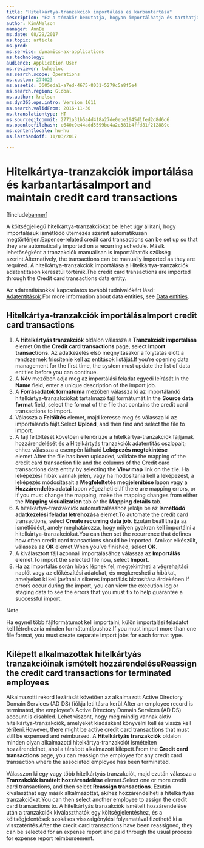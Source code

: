 ```yaml
---
title: "Hitelkártya-tranzakciók importálása és karbantartása"
description: "Ez a témakör bemutatja, hogyan importálhatja és tarthatja karban a költséggel kapcsolatos hitelkártya-tranzakciókat. Ezeket a tranzakciókat be lehet állítani úgy, hogy importálásuk ütemezés alapján automatikusan ismétlődjön, vagy importálhatók manuálisan, szükség szerint."
author: KimANelson
manager: AnnBe
ms.date: 08/29/2017
ms.topic: article
ms.prod: 
ms.service: dynamics-ax-applications
ms.technology: 
audience: Application User
ms.reviewer: twheeloc
ms.search.scope: Operations
ms.custom: 274023
ms.assetid: 3605eda1-a7ed-4675-8031-5279c5a8f5e4
ms.search.region: Global
ms.author: knelson
ms.dyn365.ops.intro: Version 1611
ms.search.validFrom: 2016-11-30
ms.translationtype: HT
ms.sourcegitcommit: 2771a31b5a4d418a27de0ebe1945d1fed2d8d6d6
ms.openlocfilehash: e640c9e44add5599be4a2e381b4ffd81f212889c
ms.contentlocale: hu-hu
ms.lasthandoff: 11/03/2017

---
```


# <a name="import-and-maintain-credit-card-transactions"></a><span data-ttu-id="afafe-104">Hitelkártya-tranzakciók importálása és karbantartása</span><span class="sxs-lookup"><span data-stu-id="afafe-104">Import and maintain credit card transactions</span></span>

[!include[banner](../includes/banner.md)]

<span data-ttu-id="afafe-105">A költségjellegű hitelkártya-tranzakciókat be lehet úgy állítani, hogy importálásuk ismétlődő ütemezés szerint automatikusan megtörténjen.</span><span class="sxs-lookup"><span data-stu-id="afafe-105">Expense-related credit card transactions can be set up so that they are automatically imported on a recurring schedule.</span></span> <span data-ttu-id="afafe-106">Másik lehetőségként a tranzakciók manuálisan is importálhatók szükség szerint.</span><span class="sxs-lookup"><span data-stu-id="afafe-106">Alternatively, the transactions can be manually imported as they are required.</span></span> <span data-ttu-id="afafe-107">A hitelkártya-tranzakciók importálása a Hitelkártya-tranzakciók adatentitáson keresztül történik.</span><span class="sxs-lookup"><span data-stu-id="afafe-107">The credit card transactions are imported through the Credit card transactions data entity.</span></span>

<span data-ttu-id="afafe-108">Az adatentitásokkal kapcsolatos további tudnivalókért lásd: [Adatentitások](../../dev-itpro/data-entities/data-entities.md).</span><span class="sxs-lookup"><span data-stu-id="afafe-108">For more information about data entities, see [Data entities](../../dev-itpro/data-entities/data-entities.md).</span></span>

## <a name="import-credit-card-transactions"></a><span data-ttu-id="afafe-109">Hitelkártya-tranzakciók importálása</span><span class="sxs-lookup"><span data-stu-id="afafe-109">Import credit card transactions</span></span>

1. <span data-ttu-id="afafe-110">A **Hitelkártyás tranzakciók** oldalon válassza a **Tranzakciók importálása** elemet.</span><span class="sxs-lookup"><span data-stu-id="afafe-110">On the **Credit card transactions** page, select **Import transactions**.</span></span> <span data-ttu-id="afafe-111">Az adatkezelés első megnyitásakor a folytatás előtt a rendszernek frissítenie kell az entitások listáját.</span><span class="sxs-lookup"><span data-stu-id="afafe-111">If you’re opening data management for the first time, the system must update the list of data entities before you can continue.</span></span>
2. <span data-ttu-id="afafe-112">A **Név** mezőben adja meg az importálási feladat egyedi leírását.</span><span class="sxs-lookup"><span data-stu-id="afafe-112">In the **Name** field, enter a unique description of the import job.</span></span>
3. <span data-ttu-id="afafe-113">A **Forrásadatok formátuma** mezőben válassza ki az importálandó hitelkártya-tranzakciókat tartalmazó fájl formátumát.</span><span class="sxs-lookup"><span data-stu-id="afafe-113">In the **Source data format** field, select the format of the file that contains the credit card transactions to import.</span></span>
4. <span data-ttu-id="afafe-114">Válassza a **Feltöltés** elemet, majd keresse meg és válassza ki az importálandó fájlt.</span><span class="sxs-lookup"><span data-stu-id="afafe-114">Select **Upload**, and then find and select the file to import.</span></span>
5. <span data-ttu-id="afafe-115">A fájl feltöltését követően ellenőrizze a hitelkártya-tranzakciók fájljának hozzárendelését és a Hitelkártyás tranzakciók adatentitás oszlopait; ehhez válassza a csempén látható **Leképezés megtekintése** elemet.</span><span class="sxs-lookup"><span data-stu-id="afafe-115">After the file has been uploaded, validate the mapping of the credit card transaction file and the columns of the Credit card transactions data entity by selecting the **View map** link on the tile.</span></span> <span data-ttu-id="afafe-116">Ha leképezési hibák vannak jelen, vagy ha módosítania kell a leképezést, a leképezés módosításait a **Megfeleltetés megjelenítése** lapon vagy a **Hozzárendelés adatai** lapon végezheti el.</span><span class="sxs-lookup"><span data-stu-id="afafe-116">If there are mapping errors, or if you must change the mapping, make the mapping changes from either the **Mapping visualization** tab or the **Mapping details** tab.</span></span>
6. <span data-ttu-id="afafe-117">A hitelkártya-tranzakciók automatizálásához jelölje be az **Ismétlődő adatkezelési feladat létrehozása** elemet.</span><span class="sxs-lookup"><span data-stu-id="afafe-117">To automate the credit card transactions, select **Create recurring data job**.</span></span> <span data-ttu-id="afafe-118">Ezután beállíthatja az ismétlődést, amely meghatározza, hogy milyen gyakran kell importálni a hitelkártya-tranzakciókat.</span><span class="sxs-lookup"><span data-stu-id="afafe-118">You can then set the recurrence that defines how often credit card transactions should be imported.</span></span> <span data-ttu-id="afafe-119">Amikor elkészült, válassza az **OK** elemet.</span><span class="sxs-lookup"><span data-stu-id="afafe-119">When you’ve finished, select **OK**.</span></span>
7. <span data-ttu-id="afafe-120">A kiválasztott fájl azonnali importálásához válassza az **Importálás** elemet.</span><span class="sxs-lookup"><span data-stu-id="afafe-120">To import the selected file now, select **Import**.</span></span>
8. <span data-ttu-id="afafe-121">Ha az importálás során hibák lépnek fel, megtekintheti a végrehajtási naplót vagy az előkészítési adatokat, és megkeresheti a hibákat, amelyeket ki kell javítani a sikeres importálás biztosítása érdekében.</span><span class="sxs-lookup"><span data-stu-id="afafe-121">If errors occur during the import, you can view the execution log or staging data to see the errors that you must fix to help guarantee a successful import.</span></span>

> [!NOTE]
> <span data-ttu-id="afafe-122">Ha egynél több fájlformátumot kell importálni, külön importálási feladatot kell létrehoznia minden formátumtípushoz.</span><span class="sxs-lookup"><span data-stu-id="afafe-122">If you must import more than one file format, you must create separate import jobs for each format type.</span></span>

## <a name="reassign-the-credit-card-transactions-for-terminated-employees"></a><span data-ttu-id="afafe-123">Kilépett alkalmazottak hitelkártyás tranzakcióinak ismételt hozzárendelése</span><span class="sxs-lookup"><span data-stu-id="afafe-123">Reassign the credit card transactions for terminated employees</span></span>

<span data-ttu-id="afafe-124">Alkalmazotti rekord lezárását követően az alkalmazott Active Directory Domain Services (AD DS) fiókja letiltásra kerül.</span><span class="sxs-lookup"><span data-stu-id="afafe-124">After an employee record is terminated, the employee’s Active Directory Domain Services (AD DS) account is disabled.</span></span> <span data-ttu-id="afafe-125">Lehet viszont, hogy még mindig vannak aktív hitelkártya-tranzakciók, amelyeket kiadásként könyvelni kell és vissza kell téríteni.</span><span class="sxs-lookup"><span data-stu-id="afafe-125">However, there might be active credit card transactions that must still be expensed and reimbursed.</span></span> <span data-ttu-id="afafe-126">A **Hitelkártyás tranzakciók** oldalon minden olyan alkalmazotti hitelkártya-tranzakciót ismételten hozzárendelhet, ahol a társított alkalmazott kilépett.</span><span class="sxs-lookup"><span data-stu-id="afafe-126">From the **Credit card transactions** page, you can reassign the employee for any credit card transaction where the associated employee has been terminated.</span></span>

<span data-ttu-id="afafe-127">Válasszon ki egy vagy több hitelkártyás tranzakciót, majd ezután válassza a **Tranzakciók ismételt hozzárendelése** elemet.</span><span class="sxs-lookup"><span data-stu-id="afafe-127">Select one or more credit card transactions, and then select **Reassign transactions**.</span></span> <span data-ttu-id="afafe-128">Ezután kiválaszthat egy másik alkalmazottat, akihez hozzárendelheti a hitelkártyás tranzakciókat.</span><span class="sxs-lookup"><span data-stu-id="afafe-128">You can then select another employee to assign the credit card transactions to.</span></span> <span data-ttu-id="afafe-129">A hitelkártyás tranzakciók ismételt hozzárendelése után a tranzakciók kiválaszthatók egy költségjelentéshez, és a költségjelentések szokásos visszaigénylési folyamatával fizethető ki a visszatérítés.</span><span class="sxs-lookup"><span data-stu-id="afafe-129">After the credit card transactions have been reassigned, they can be selected for an expense report and paid through the usual process for expense report reimbursement.</span></span>

